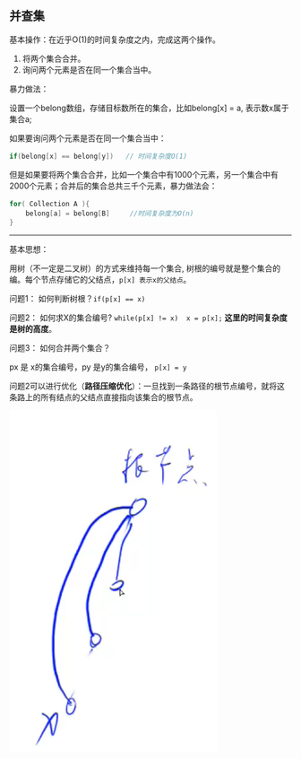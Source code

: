 ## 并查集

基本操作：在近乎O(1)的时间复杂度之内，完成这两个操作。

1. 将两个集合合并。
2. 询问两个元素是否在同一个集合当中。



暴力做法：

设置一个belong数组，存储目标数所在的集合，比如belong[x] = a, 表示数x属于集合a; 

如果要询问两个元素是否在同一个集合当中：

```c++
if(belong[x] == belong[y])   // 时间复杂度O(1)
```

但是如果要将两个集合合并，比如一个集合中有1000个元素，另一个集合中有2000个元素；合并后的集合总共三千个元素，暴力做法会：

```c++
for( Collection A ){
    belong[a] = belong[B]     //时间复杂度为O(n)
}
```



---

基本思想：

用树（不一定是二叉树）的方式来维持每一个集合, 树根的编号就是整个集合的编。每个节点存储它的父结点，`p[x] 表示x的父结点`。

问题1： 如何判断树根？`if(p[x] == x)`

问题2： 如何求X的集合编号?  `while(p[x] != x)  x = p[x];`     **这里的时间复杂度是树的高度**。

问题3： 如何合并两个集合？

px 是 x的集合编号，py 是y的集合编号， `p[x] = y`



问题2可以进行优化（**路径压缩优化**）：一旦找到一条路径的根节点编号，就将这条路上的所有结点的父结点直接指向该集合的根节点。

 ![image-20210730114016943](并查集.assets/image-20210730114016943.png)